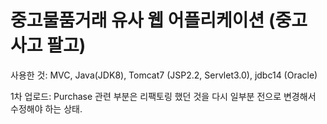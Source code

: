 # 중고물품거래 유사 웹 어플리케이션 (중고 사고 팔고)
사용한 것: MVC, Java(JDK8), Tomcat7 (JSP2.2, Servlet3.0), jdbc14 (Oracle)

1차 업로드: 
Purchase 관련 부분은 리팩토링 했던 것을 다시 일부분 전으로 변경해서 수정해야 하는 상태.
